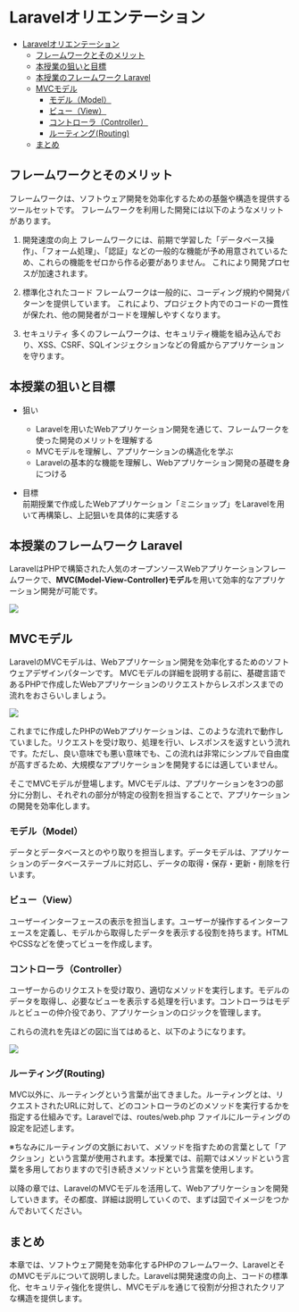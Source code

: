 ﻿# Laravelオリエンテーション

- [Laravelオリエンテーション](#laravelオリエンテーション)
  - [フレームワークとそのメリット](#フレームワークとそのメリット)
  - [本授業の狙いと目標](#本授業の狙いと目標)
  - [本授業のフレームワーク Laravel](#本授業のフレームワーク-laravel)
  - [MVCモデル](#mvcモデル)
    - [モデル（Model）](#モデルmodel)
    - [ビュー（View）](#ビューview)
    - [コントローラ（Controller）](#コントローラcontroller)
    - [ルーティング(Routing)](#ルーティングrouting)
  - [まとめ](#まとめ)

## フレームワークとそのメリット

フレームワークは、ソフトウェア開発を効率化するための基盤や構造を提供するツールセットです。
フレームワークを利用した開発には以下のようなメリットがあります。

1. 開発速度の向上
フレームワークには、前期で学習した「データベース操作」、「フォーム処理」、「認証」などの一般的な機能が予め用意されているため、これらの機能をゼロから作る必要がありません。
これにより開発プロセスが加速されます。

1. 標準化されたコード
フレームワークは一般的に、コーディング規約や開発パターンを提供しています。
これにより、プロジェクト内でのコードの一貫性が保たれ、他の開発者がコードを理解しやすくなります。

1. セキュリティ
多くのフレームワークは、セキュリティ機能を組み込んでおり、XSS、CSRF、SQLインジェクションなどの脅威からアプリケーションを守ります。

## 本授業の狙いと目標

- 狙い
  - Laravelを用いたWebアプリケーション開発を通じて、フレームワークを使った開発のメリットを理解する
  - MVCモデルを理解し、アプリケーションの構造化を学ぶ
  - Laravelの基本的な機能を理解し、Webアプリケーション開発の基礎を身につける

- 目標<br>
  前期授業で作成したWebアプリケーション「ミニショップ」をLaravelを用いて再構築し、上記狙いを具体的に実感する

## 本授業のフレームワーク Laravel

LaravelはPHPで構築された人気のオープンソースWebアプリケーションフレームワークで、**MVC(Model-View-Controller)モデル**を用いて効率的なアプリケーション開発が可能です。

![](./images/00/laravel_logo.png)

## MVCモデル

LaravelのMVCモデルは、Webアプリケーション開発を効率化するためのソフトウェアデザインパターンです。
MVCモデルの詳細を説明する前に、基礎言語であるPHPで作成したWebアプリケーションのリクエストからレスポンスまでの流れをおさらいしましょう。

![](./images/00/web(PHP).svg)

これまでに作成したPHPのWebアプリケーションは、このような流れで動作していました。リクエストを受け取り、処理を行い、レスポンスを返すという流れです。ただし、良い意味でも悪い意味でも、この流れは非常にシンプルで自由度が高すぎるため、大規模なアプリケーションを開発するには適していません。

そこでMVCモデルが登場します。MVCモデルは、アプリケーションを3つの部分に分割し、それぞれの部分が特定の役割を担当することで、アプリケーションの開発を効率化します。

### モデル（Model）

データとデータベースとのやり取りを担当します。データモデルは、アプリケーションのデータベーステーブルに対応し、データの取得・保存・更新・削除を行います。

### ビュー（View）

ユーザーインターフェースの表示を担当します。ユーザーが操作するインターフェースを定義し、モデルから取得したデータを表示する役割を持ちます。HTMLやCSSなどを使ってビューを作成します。

### コントローラ（Controller）

ユーザーからのリクエストを受け取り、適切なメソッドを実行します。モデルのデータを取得し、必要なビューを表示する処理を行います。コントローラはモデルとビューの仲介役であり、アプリケーションのロジックを管理します。

これらの流れを先ほどの図に当てはめると、以下のようになります。

![](./images/00/web(Laravel).svg)

### ルーティング(Routing)

MVC以外に、ルーティングという言葉が出てきました。ルーティングとは、リクエストされたURLに対して、どのコントローラのどのメソッドを実行するかを指定する仕組みです。Laravelでは、routes/web.php ファイルにルーティングの設定を記述します。

※ちなみにルーティングの文脈において、メソッドを指すための言葉として「アクション」という言葉が使用されます。本授業では、前期ではメソッドという言葉を多用しておりますので引き続きメソッドという言葉を使用します。

以降の章では、LaravelのMVCモデルを活用して、Webアプリケーションを開発していきます。その都度、詳細は説明していくので、まずは図でイメージをつかんでおいてください。

## まとめ

本章では、ソフトウェア開発を効率化するPHPのフレームワーク、LaravelとそのMVCモデルについて説明しました。Laravelは開発速度の向上、コードの標準化、セキュリティ強化を提供し、MVCモデルを通じて役割が分担されたクリアな構造を提供します。
